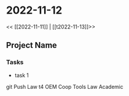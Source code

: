 # 2022-11-12
<< [[2022-11-11]] | [[t2022-11-13]]>>
## Project Name
### Tasks
- task 1

git Push
Law t4
OEM Coop Tools
Law Academic





